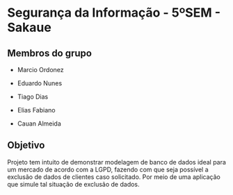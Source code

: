 # Segurança da Informação - 5ºSEM - Sakaue

  

## Membros do grupo

- Marcio Ordonez

- Eduardo Nunes

- Tiago Dias

- Elias Fabiano

- Cauan Almeida

  
  
  
  
## Objetivo
Projeto tem intuito de demonstrar modelagem de banco de dados ideal para um mercado de acordo com a LGPD, fazendo com que seja possível a exclusão de dados de clientes caso solicitado. Por meio de uma aplicação que simule tal situação de exclusão de dados.
